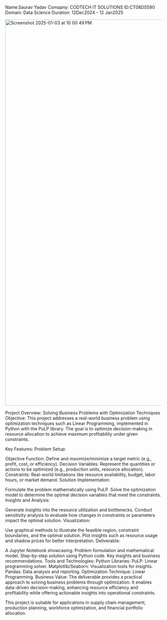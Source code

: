Name:Saurav Yadav Comapny: CODTECH IT SOLUTIONS ID:CT08DS590 Domain: Data Science Duration: 12Dec2024 - 12 Jan2025







<img width="1238" alt="Screenshot 2025-01-03 at 10 00 49 PM" src="https://github.com/user-attachments/assets/9721b640-77f6-49f0-9b81-77c05a44f739" />










Project Overview: Solving Business Problems with Optimization Techniques
Objective:
This project addresses a real-world business problem using optimization techniques such as Linear Programming, implemented in Python with the PuLP library. The goal is to optimize decision-making in resource allocation to achieve maximum profitability under given constraints.

Key Features:
Problem Setup:

Objective Function: Define and maximize/minimize a target metric (e.g., profit, cost, or efficiency).
Decision Variables: Represent the quantities or actions to be optimized (e.g., production units, resource allocation).
Constraints: Real-world limitations like resource availability, budget, labor hours, or market demand.
Solution Implementation:

Formulate the problem mathematically using PuLP.
Solve the optimization model to determine the optimal decision variables that meet the constraints.
Insights and Analysis:

Generate insights into the resource utilization and bottlenecks.
Conduct sensitivity analysis to evaluate how changes in constraints or parameters impact the optimal solution.
Visualization:

Use graphical methods to illustrate the feasible region, constraint boundaries, and the optimal solution.
Plot insights such as resource usage and shadow prices for better interpretation.
Deliverable:

A Jupyter Notebook showcasing:
Problem formulation and mathematical model.
Step-by-step solution using Python code.
Key insights and business recommendations.
Tools and Technologies:
Python Libraries:
PuLP: Linear programming solver.
Matplotlib/Seaborn: Visualization tools for insights.
Pandas: Data analysis and reporting.
Optimization Technique: Linear Programming.
Business Value:
The deliverable provides a practical approach to solving business problems through optimization. It enables data-driven decision-making, enhancing resource efficiency and profitability while offering actionable insights into operational constraints.

This project is suitable for applications in supply chain management, production planning, workforce optimization, and financial portfolio allocation.
